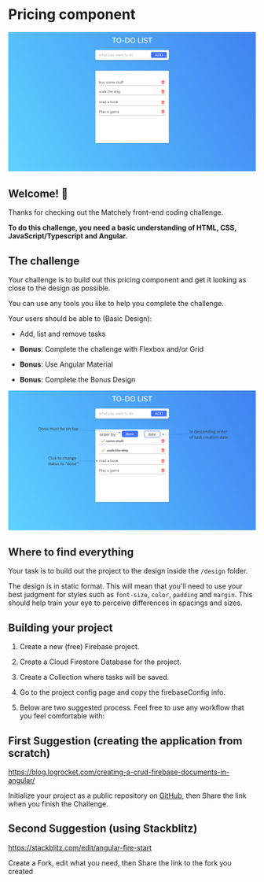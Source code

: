 # Pricing component

![Design preview for the TO-DO component coding challenge](./design/basic_design.png)

## Welcome! 👋

Thanks for checking out the Matchely front-end coding challenge.

**To do this challenge, you need a basic understanding of HTML, CSS, JavaScript/Typescript and Angular.**

## The challenge

Your challenge is to build out this pricing component and get it looking as close to the design as possible.

You can use any tools you like to help you complete the challenge. 

Your users should be able to (Basic Design):

- Add, list and remove tasks
- **Bonus**: Complete the challenge with Flexbox and/or Grid
- **Bonus**: Use Angular Material

- **Bonus**: Complete the Bonus Design

![Bonus Design - in case you want to stand out](./design/bonus_design.png)


## Where to find everything

Your task is to build out the project to the design inside the `/design` folder. 

The design is in static format. This will mean that you'll need to use your best judgment for styles such as `font-size`, `color`, `padding` and `margin`. This should help train your eye to perceive differences in spacings and sizes.


## Building your project

1. Create a new (free) Firebase project.
2. Create a Cloud Firestore Database for the project.
3. Create a Collection where tasks will be saved.
4. Go to the project config page and copy the firebaseConfig info.


5. Below are two suggested process. Feel free to use any workflow that you feel comfortable with:

## First Suggestion (creating the application from scratch)

https://blog.logrocket.com/creating-a-crud-firebase-documents-in-angular/

Initialize your project as a public repository on [GitHub](https://github.com/), then Share the link when you finish the Challenge. 

## Second Suggestion (using Stackblitz)

https://stackblitz.com/edit/angular-fire-start 

Create a Fork, edit what you need, then Share the link to the fork you created



